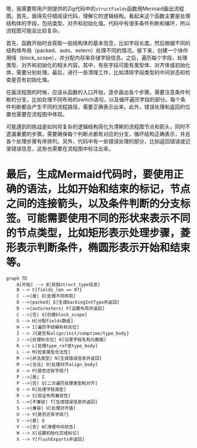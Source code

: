 嗯，我需要帮用户把提供的Zig代码中的`structFields`函数用Mermaid画出流程图。首先，我得先仔细阅读代码，理解它的逻辑结构。看起来这个函数主要是处理结构体的字段，包括类型、对齐和初始化值。代码中有很多条件判断和循环，所以流程图可能会比较复杂。

首先，函数开始时会获取一些结构体的基本信息，比如字段长度。然后根据不同的结构体布局（packed、auto、extern）处理不同的情况。接下来，创建一个块作用域（block_scope），并分配内存来存储字段信息。之后，遍历每个字段，处理类型、对齐和初始化的相关内容。其中，有些字段可能有类型体、对齐体或初始化体，需要分别处理。最后，进行一些清理工作，比如清除字段类型的中间状态和检查是否有初始化值。

在画流程图的时候，应该从函数的入口开始，逐步画出各个步骤。需要注意条件判断的分支，比如处理不同布局的switch语句，以及循环遍历字段的部分。每个条件判断都会产生不同的流程路径，需要正确表示出来。此外，错误处理和返回的位置也需要在流程图中体现。

可能遇到的挑战是如何将复杂的逻辑结构简化为清晰的流程图节点和箭头，同时不遗漏重要的步骤。需要确保每个判断点都有对应的分支，循环结构正确表示，并且各个处理步骤有序排列。另外，代码中有一些错误处理的部分，比如返回错误或记录错误信息，这些也需要在流程图中标注出来。

最后，生成Mermaid代码时，要使用正确的语法，比如开始和结束的标记，节点之间的连接箭头，以及条件判断的分支标签。可能需要使用不同的形状来表示不同的节点类型，比如矩形表示处理步骤，菱形表示判断条件，椭圆形表示开始和结束等。
================================================
```mermaid
graph TD
    A[开始] --> B[获取struct_type信息]
    B --> C{fields_len == 0?}
    C -->|是| D[处理不同布局]
    D -->|packed| E[生成backingIntType并返回]
    D -->|auto/extern| F[设置布局并返回]
    C -->|否| G[创建block_scope]
    G --> H[分配fields数组]
    H --> I[遍历字段解析标志位]
    I --> J{是否有align/init/comptime/type_body}
    J -->|处理标志位| K[记录字段名和元数据]
    K --> L[处理type_ref或type_body]
    L --> M[检查类型合法性]
    M -->|非法类型| N[生成错误信息并返回]
    M -->|合法| O[处理对齐align_body]
    O --> P{是否还有字段?}
    P -->|是| I
    P -->|否| Q[二次遍历处理类型和对齐]
    Q --> R[处理字段类型]
    R --> S[验证布局兼容性]
    S -->|不兼容| T[生成错误信息并返回]
    S -->|兼容| U[处理对齐值]
    U --> V{是否还有字段?}
    V -->|是| Q
    V -->|否| W[清理中间状态]
    W --> X[设置初始化完成标记]
    X --> Y[flushExports并返回]
```